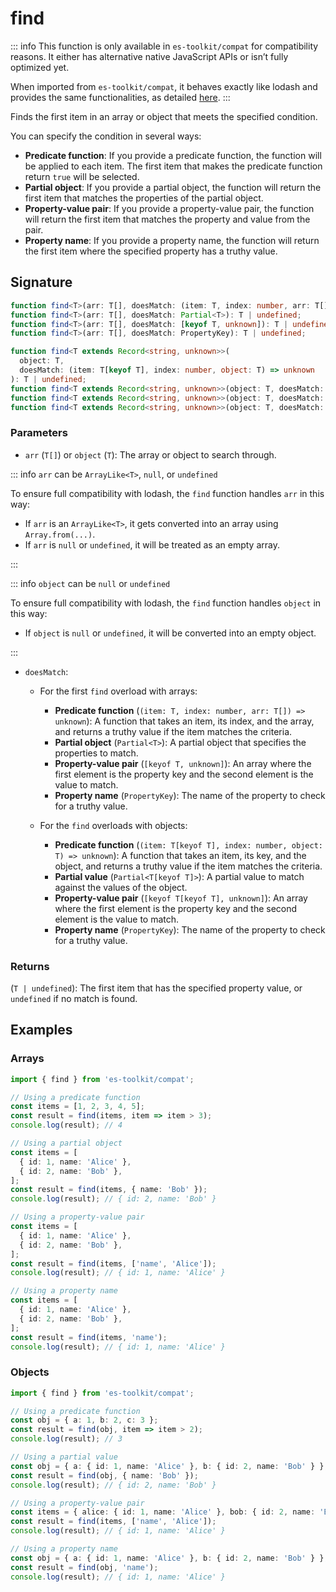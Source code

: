 # find

::: info
This function is only available in `es-toolkit/compat` for compatibility reasons. It either has alternative native JavaScript APIs or isn’t fully optimized yet.

When imported from `es-toolkit/compat`, it behaves exactly like lodash and provides the same functionalities, as detailed [here](../../../compatibility.md).
:::

Finds the first item in an array or object that meets the specified condition.

You can specify the condition in several ways:

- **Predicate function**: If you provide a predicate function, the function will be applied to each item. The first item that makes the predicate function return `true` will be selected.
- **Partial object**: If you provide a partial object, the function will return the first item that matches the properties of the partial object.
- **Property-value pair**: If you provide a property-value pair, the function will return the first item that matches the property and value from the pair.
- **Property name**: If you provide a property name, the function will return the first item where the specified property has a truthy value.

## Signature

```typescript
function find<T>(arr: T[], doesMatch: (item: T, index: number, arr: T[]) => unknown): T | undefined;
function find<T>(arr: T[], doesMatch: Partial<T>): T | undefined;
function find<T>(arr: T[], doesMatch: [keyof T, unknown]): T | undefined;
function find<T>(arr: T[], doesMatch: PropertyKey): T | undefined;

function find<T extends Record<string, unknown>>(
  object: T,
  doesMatch: (item: T[keyof T], index: number, object: T) => unknown
): T | undefined;
function find<T extends Record<string, unknown>>(object: T, doesMatch: Partial<T[keyof T]>): T | undefined;
function find<T extends Record<string, unknown>>(object: T, doesMatch: [keyof T[keyof T], unknown]): T | undefined;
function find<T extends Record<string, unknown>>(object: T, doesMatch: PropertyKey): T | undefined;
```

### Parameters

- `arr` (`T[]`) or `object` (`T`): The array or object to search through.

::: info `arr` can be `ArrayLike<T>`, `null`, or `undefined`

To ensure full compatibility with lodash, the `find` function handles `arr` in this way:

- If `arr` is an `ArrayLike<T>`, it gets converted into an array using `Array.from(...)`.
- If `arr` is `null` or `undefined`, it will be treated as an empty array.

:::

::: info `object` can be `null` or `undefined`

To ensure full compatibility with lodash, the `find` function handles `object` in this way:

- If `object` is `null` or `undefined`, it will be converted into an empty object.

:::

- `doesMatch`:

  - For the first `find` overload with arrays:

    - **Predicate function** (`(item: T, index: number, arr: T[]) => unknown`): A function that takes an item, its index, and the array, and returns a truthy value if the item matches the criteria.
    - **Partial object** (`Partial<T>`): A partial object that specifies the properties to match.
    - **Property-value pair** (`[keyof T, unknown]`): An array where the first element is the property key and the second element is the value to match.
    - **Property name** (`PropertyKey`): The name of the property to check for a truthy value.

  - For the `find` overloads with objects:
    - **Predicate function** (`(item: T[keyof T], index: number, object: T) => unknown`): A function that takes an item, its key, and the object, and returns a truthy value if the item matches the criteria.
    - **Partial value** (`Partial<T[keyof T]>`): A partial value to match against the values of the object.
    - **Property-value pair** (`[keyof T[keyof T], unknown]`): An array where the first element is the property key and the second element is the value to match.
    - **Property name** (`PropertyKey`): The name of the property to check for a truthy value.

### Returns

(`T | undefined`): The first item that has the specified property value, or `undefined` if no match is found.

## Examples

### Arrays

```typescript
import { find } from 'es-toolkit/compat';

// Using a predicate function
const items = [1, 2, 3, 4, 5];
const result = find(items, item => item > 3);
console.log(result); // 4

// Using a partial object
const items = [
  { id: 1, name: 'Alice' },
  { id: 2, name: 'Bob' },
];
const result = find(items, { name: 'Bob' });
console.log(result); // { id: 2, name: 'Bob' }

// Using a property-value pair
const items = [
  { id: 1, name: 'Alice' },
  { id: 2, name: 'Bob' },
];
const result = find(items, ['name', 'Alice']);
console.log(result); // { id: 1, name: 'Alice' }

// Using a property name
const items = [
  { id: 1, name: 'Alice' },
  { id: 2, name: 'Bob' },
];
const result = find(items, 'name');
console.log(result); // { id: 1, name: 'Alice' }
```

### Objects

```typescript
import { find } from 'es-toolkit/compat';

// Using a predicate function
const obj = { a: 1, b: 2, c: 3 };
const result = find(obj, item => item > 2);
console.log(result); // 3

// Using a partial value
const obj = { a: { id: 1, name: 'Alice' }, b: { id: 2, name: 'Bob' } };
const result = find(obj, { name: 'Bob' });
console.log(result); // { id: 2, name: 'Bob' }

// Using a property-value pair
const items = { alice: { id: 1, name: 'Alice' }, bob: { id: 2, name: 'Bob' } };
const result = find(items, ['name', 'Alice']);
console.log(result); // { id: 1, name: 'Alice' }

// Using a property name
const obj = { a: { id: 1, name: 'Alice' }, b: { id: 2, name: 'Bob' } };
const result = find(obj, 'name');
console.log(result); // { id: 1, name: 'Alice' }
```
